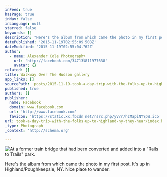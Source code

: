 ```yaml
---
inFeed: true
hasPage: true
inNav: false
inLanguage: null
starred: false
keywords: []
description: "Here's the album from which came the photo in my first post. It's up in Highland/Poughkeepsie, NY. Nice place to wander."
datePublished: '2015-11-19T02:55:09.508Z'
dateModified: '2015-11-19T02:55:04.762Z'
author:
  - name: Alexander Cole Photography
    url: 'http://facebook.com/347135811977638'
    avatar: {}
related: []
title: Walkway Over The Hudson gallery
app_links: []
sourcePath: _posts/2015-11-19-took-a-day-trip-with-the-folks-up-to-highland-ny-they-hear.md
published: true
authors: []
publisher:
  name: Facebook
  domain: www.facebook.com
  url: 'http://www.facebook.com'
  favicon: 'https://static.xx.fbcdn.net/rsrc.php/yV/r/hzMapiNYYpW.ico'
url: took-a-day-trip-with-the-folks-up-to-highland-ny-they-hear/index.html
_type: Photograph
_context: 'http://schema.org'

---
```

![At a former train bridge that had been converted and added into a "Rails to Trails" park.](https://scontent.xx.fbcdn.net/hphotos-xta1/t31.0-8/s720x720/12185065_1057596370931575_2337427554440746407_o.jpg)

Here's the album from which came the photo in my first post. It's up in Highland/Poughkeepsie, NY. Nice place to wander.